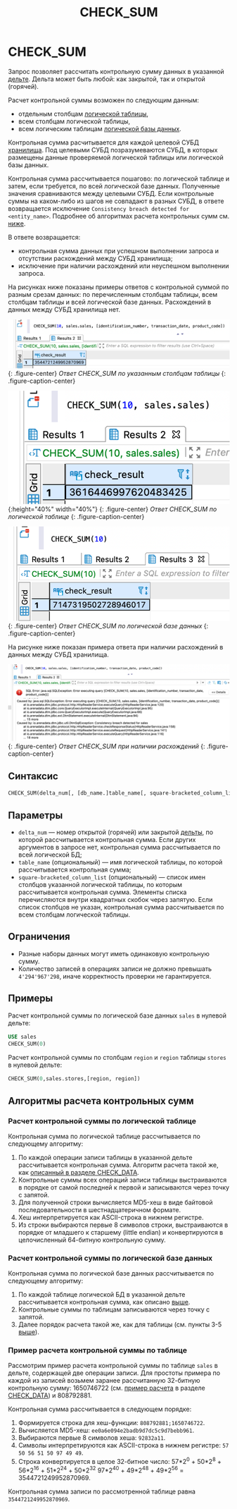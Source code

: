 ﻿---
layout: default
title: CHECK_SUM
nav_order: 5
parent: Запросы SQL+
grand_parent: Справочная информация
has_children: false
has_toc: false
---

# CHECK_SUM

Запрос позволяет рассчитать контрольную сумму данных в указанной [дельте](../../../Обзор_понятий_компонентов_и_связей/Основные_понятия/Дельта/Дельта.md).
Дельта может быть любой: как закрытой, так и открытой (горячей).

Расчет контрольной суммы возможен по следующим данным:
*   отдельным столбцам [логической таблицы](../../../Обзор_понятий_компонентов_и_связей/Основные_понятия/Логическая_таблица/Логическая_таблица.md),
*   всем столбцам логической таблицы,
*   всем логическим таблицам [логической базы данных](../../../Обзор_понятий_компонентов_и_связей/Основные_понятия/Логическая_база_данных/Логическая_база_данных.md).

Контрольная сумма расчитывается для каждой целевой СУБД [хранилища](../../../Обзор_понятий_компонентов_и_связей/Основные_понятия/Хранилище_данных/Хранилище_данных.md). 
Под целевыми СУБД позразумеваются СУБД, в которых размещены данные проверяемой логической таблицы 
или логической базы данных.  

Контрольная сумма рассчитывается пошагово: по логической таблице и затем, если требуется,
по всей логической базе данных. Полученные значения сравниваются между целевыми СУБД. Если 
контрольные суммы на каком-либо из шагов не совпадают в разных СУБД, в ответе возвращается исключение 
`Consistency breach detected for <entity_name>`.
Подробнее об алгоритмах расчета контрольных сумм см. [ниже](#алгоритмы-расчета-контрольных-сумм).

В ответе возвращается:
*   контрольная сумма данных при успешном выполнении запроса и отсутствии расхождений между СУБД хранилища;
*   исключение при наличии расхождений или неуспешном выполнении запроса.

На рисунках ниже показаны примеры ответов с контрольной суммой по разным срезам данных: 
по перечисленным столбцам таблицы, всем столбцам таблицы и всей логической базе данных.
Расхождений в данных между СУБД хранилища нет.

![](check_sum_по_столбцам_таблицы.png)
{: .figure-center}
*Ответ CHECK_SUM по указанным столбцам таблицы*
{: .figure-caption-center}

![](check_sum_по_таблице_целиком.png){:height="40%" width="40%"}
{: .figure-center}
*Ответ CHECK_SUM по логической таблице*
{: .figure-caption-center}

![](check_sum_по_логической_бд.png)
{: .figure-center}
*Ответ CHECK_SUM по логической базе данных*
{: .figure-caption-center}

На рисунке ниже показан примера ответа при наличии расхождений в данных между СУБД хранилища.

![](check_sum_с_расхождениями.png)
{: .figure-center}
*Ответ CHECK_SUM при наличии расхождений*
{: .figure-caption-center}

## Синтаксис

```sql
CHECK_SUM(delta_num[, [db_name.]table_name[, square-bracketed_column_list]])
```

## Параметры

*   `delta_num` — номер открытой (горячей) или закрытой [дельты](../../../Обзор_понятий_компонентов_и_связей/Основные_понятия/Дельта/Дельта.md), 
    по которой рассчитывается контрольная сумма. Если других аргументов в запросе нет, контрольная сумма 
    рассчитывается по всей логической БД;
*   `table_name` (опциональный) — имя логической таблицы, по которой рассчитывается 
    контрольная сумма;
*   `square-bracketed_column_list` (опциональный) — список имен столбцов указанной логической таблицы, 
    по которым рассчитывается контрольная сумма. Элементы списка перечисляются внутри квадратных 
    скобок через запятую. Если список столбцов не указан, контрольная сумма рассчитывается по всем столбцам 
    логической таблицы.
    
## Ограничения

*   Разные наборы данных могут иметь одинаковую контрольную сумму.
*   Количество записей в операциях записи не должно превышать `4'294'967'298`, иначе  корректность проверки 
    не гарантируется.

## Примеры

Расчет контрольной суммы по логической базе данных `sales` в нулевой дельте:
```sql
USE sales
CHECK_SUM(0)
```

Расчет контрольной суммы по столбцам `region` и `region` таблицы `stores` в нулевой дельте:
```sql
CHECK_SUM(0,sales.stores,[region, region])
```

## Алгоритмы расчета контрольных сумм

### Расчет контрольной суммы по логической таблице

Контрольная сумма по логической таблице рассчитывается по следующему алгоритму:
1. По каждой операции записи таблицы в указанной дельте рассчитывается контрольная сумма. 
Алгоритм расчета такой же, как [описанный в разделе CHECK_DATA](../CHECK_DATA/CHECK_DATA.md#sect_sys_cn_checksum).
2. Контрольные суммы всех операций записи таблицы выстраиваются в порядке от самой последней к первой и 
   записываются через точку с запятой.
3. Для полученной строки вычисляется MD5-хеш в виде байтовой последовательности в шестнадцатеричном формате.
4. Хеш интерпретируется как ASCII-строка в нижнем регистре.
5. Из строки выбираются первые 8 символов строки, выстраиваются в порядке от младшего к старшему (little endian) 
и конвертируются в целочисленный 64-битную контрольную сумму.

### Расчет контрольной суммы по логической базе данных

Контрольная сумма по логической базе данных рассчитывается по следующему алгоритму:
1. По каждой таблице логической БД в указанной дельте рассчитывается контрольная сумма, 
   как описано [выше](#расчет-контрольной-суммы-по-логической-таблице).
2. Контрольные суммы по таблицам записываются через точку с запятой. 
3. Далее порядок расчета такой же, как для таблицы (см. пункты 3-5 [выше](#расчет-контрольной-суммы-по-логической-таблице)).

### Пример расчета контрольной суммы по таблице

Рассмотрим пример расчета контрольной суммы по таблице `sales` в дельте, содержащей две 
операции записи. Для простоты примера по каждой из записей возьмем заранее рассчитанную 32-битную контрольную 
сумму: 1650746722 (см. [пример расчета](../CHECK_DATA/CHECK_DATA.md#sect_check_data_example) 
в разделе [CHECK_DATA](../CHECK_DATA/CHECK_DATA.md)) и 808792881.

Контрольная сумма рассчитывается в следующем порядке:
1. Формируется строка для хеш-функции: `808792881;1650746722`.
2. Вычисляется MD5-хеш: `ee0a6e094e2badb9d7dc5c9d7bebb961`.
3. Выбираются первые 8 символов хеша: `92832a11`.
4. Символы интерпретируются как ASCII-строка в нижнем регистре: `57 50 56 51 50 97 49 49`.
5. Строка конвертируется в целое 32-битное число: 
   57\*2<sup>0</sup> + 50\*2<sup>8</sup> + 56\*2<sup>16</sup> + 51\*2<sup>24</sup> + 50\*2<sup>32</sup>
   97\*2<sup>40</sup> + 49\*2<sup>48</sup> + 49\*2<sup>56</sup> = 3544721249952870969.

Контрольная сумма записи по рассмотренной таблице равна `3544721249952870969`.